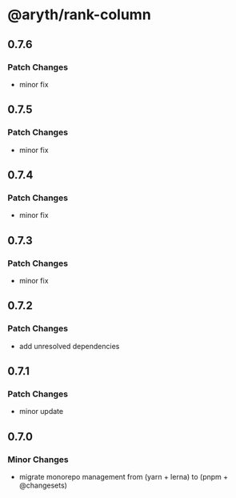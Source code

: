 # @aryth/rank-column

## 0.7.6

### Patch Changes

- minor fix

## 0.7.5

### Patch Changes

- minor fix

## 0.7.4

### Patch Changes

- minor fix

## 0.7.3

### Patch Changes

- minor fix

## 0.7.2

### Patch Changes

- add unresolved dependencies

## 0.7.1

### Patch Changes

- minor update

## 0.7.0

### Minor Changes

- migrate monorepo management from (yarn + lerna) to (pnpm + @changesets)

